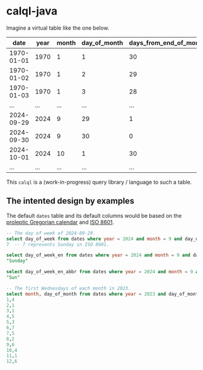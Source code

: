 calql-java
===========

Imagine a virtual table like the one below.

|         date | year | month | day_of_month | days_from_end_of_month |  day_of_week | ... |
| ------------ | ---- | ----- | ------------ | ---------------------- | ------------ | --- |
|   1970-01-01 | 1970 |     1 |            1 |                     30 | Thursday (4) | ... |
|   1970-01-02 | 1970 |     1 |            2 |                     29 |   Friday (5) | ... |
|   1970-01-03 | 1970 |     1 |            3 |                     28 | Saturday (6) | ... |
|          ... |  ... |   ... |          ... |                    ... |          ... | ... |
|   2024-09-29 | 2024 |     9 |           29 |                      1 |   Sunday (7) | ... |
|   2024-09-30 | 2024 |     9 |           30 |                      0 |   Monday (1) | ... |
|   2024-10-01 | 2024 |    10 |            1 |                     30 |  Tuesday (2) | ... |
|          ... |  ... |   ... |          ... |                    ... |          ... | ... |

This `calql` is a (work-in-progress) query library / language to such a table.

The intented design by examples
--------------------------------

The default `dates` table and its default columns would be based on the [proleptic Gregorian calendar](https://en.wikipedia.org/wiki/Proleptic_Gregorian_calendar) and [ISO 8601](https://en.wikipedia.org/wiki/ISO_8601).

```sql
-- The day of week of 2024-09-29.
select day_of_week from dates where year = 2024 and month = 9 and day_of_month = 29;
7  -- 7 represents Sunday in ISO 8601.

select day_of_week_en from dates where year = 2024 and month = 9 and day_of_month = 29;
"Sunday"

select day_of_week_en_abbr from dates where year = 2024 and month = 9 and day_of_month = 29;
"Sun"

-- The first Wednesdays of each month in 2023.
select month, day_of_month from dates where year = 2023 and day_of_month >= 1 and day_of_month <= 7 and day_of_week = 3;
1,4
2,1
3,1
4,5
5,3
6,7
7,5
8,2
9,6
10,4
11,1
12,6
```
